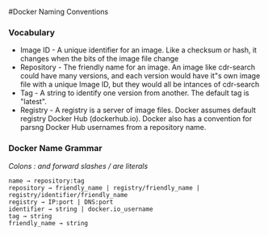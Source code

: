 #Docker Naming Conventions


### Vocabulary

* Image ID - A unique identifier for an image. Like a checksum or hash, it changes when the bits of
the image file change
* Repository - The friendly name for an image. An image like cdr-search could have many versions,
and each version would have it"s own image file with a unique Image ID, but they would all be
intances of cdr-search
* Tag - A string to identify one version from another. The default tag is "latest".
* Registry - A registry is a server of image files. Docker assumes default registry Docker Hub
(dockerhub.io). Docker also has a convention for parsng Docker Hub usernames from a repository name.

### Docker Name Grammar
*Colons : and forward slashes / are literals*

```
name → repository:tag
repository → friendly_name | registry/friendly_name | registry/identifier/friendly_name
registry → IP:port | DNS:port
identifier → string | docker.io_username
tag → string
friendly_name → string
```
